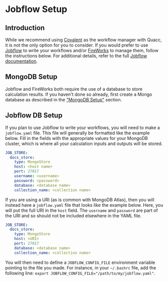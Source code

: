 # Jobflow Setup

## Introduction

While we recommend using [Covalent](https://github.com/AgnostiqHQ/covalent) as the workflow manager with Quacc, it is not the only option for you to consider. If you would prefer to use [Jobflow](https://github.com/materialsproject/jobflow) to write your workflows and/or [FireWorks](https://github.com/materialsproject/fireworks) to manage them, follow the instructions below. For additional details, refer to the full [Jobflow documentation](https://materialsproject.github.io/jobflow/).

## MongoDB Setup

Jobflow and FireWorks both require the use of a database to store calculation results. If you haven't done so already, first create a Mongo database as described in the ["MongoDB Setup"](config_db.md) section.

## Jobflow DB Setup

If you plan to use Jobflow to write your workflows, you will need to make a `jobflow.yaml` file. This file will generally be formatted like the example below. Fill in the fields with the appropriate values for your MongoDB cluster, which is where all your calculation inputs and outputs will be stored.

```yaml
JOB_STORE:
  docs_store:
    type: MongoStore
    host: <host name>
    port: 27017
    username: <username>
    password: <password>
    database: <database name>
    collection_name: <collection name>
```

If you are using a URI (as is common with MongoDB Atlas), then you will instead have a `jobflow.yaml` file that looks like the example below. Here, you will put the full URI in the `host` field. The `username` and `password` are part of the URI and so should not be included elsewhere in the YAML file.

```yaml
JOB_STORE:
  docs_store:
    type: MongoStore
    host: <URI>
    port: 27017
    database: <database name>
    collection_name: <collection name>
```

You will then need to define a `JOBFLOW_CONFIG_FILE` environment variable pointing to the file you made. For instance, in your `~/.bashrc` file, add the following line:
`export JOBFLOW_CONFIG_FILE="/path/to/my/jobflow.yaml"`.
